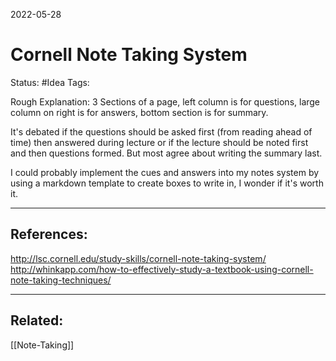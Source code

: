 2022-05-28
# Cornell Note Taking System
Status: #Idea
Tags:


Rough Explanation:
3 Sections of a page, left column is for questions, large column on right is for answers, bottom section is for summary.

It's debated if the questions should be asked first (from reading ahead of time) then answered during lecture or if the lecture should be noted first and then questions formed. But most agree about writing the summary last. 


I could probably implement the cues and answers into my notes system by using a markdown template to create boxes to write in, I wonder if it's worth it. 




---
## References:
http://lsc.cornell.edu/study-skills/cornell-note-taking-system/
http://whinkapp.com/how-to-effectively-study-a-textbook-using-cornell-note-taking-techniques/

---
## Related:
[[Note-Taking]]